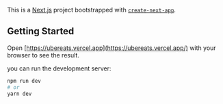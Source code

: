 This is a [Next.js](https://nextjs.org/) project bootstrapped with [`create-next-app`](https://github.com/vercel/next.js/tree/canary/packages/create-next-app).

## Getting Started

Open [https://ubereats.vercel.app](https://ubereats.vercel.app/) with your browser to see the result.

you can run the development server:

```bash
npm run dev
# or
yarn dev
```
